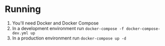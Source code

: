 # Running

1. You'll need Docker and Docker Compose
2. In a development environment run
```docker-compose -f docker-compose-dev.yml up```
3. In a production environment run
```docker-compose up -d```
